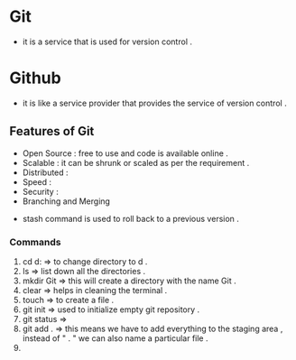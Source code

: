 # **Git**
- it is a service that is used for version control .
# **Github**
- it is like a service provider that provides the service of version control .
## **Features of Git**
- Open Source : free to use and code is available online .
- Scalable : it can be shrunk or scaled as per the requirement .
- Distributed : 
- Speed :
- Security :
- Branching and Merging

* stash command is used to roll back to a previous version .

### **Commands**
1. cd d: => to change directory to d .
2. ls => list down all the directories .
3. mkdir Git => this will create a directory with the name Git .
4. clear => helps in cleaning the terminal .
5. touch => to create a file .
6. git init => used to initialize empty git repository .
7. git status =>
8. git add . => this means we have to add everything to the staging area , instead of " . " we can also name a particular file .
9. 
